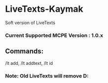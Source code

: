 # LiveTexts-Kaymak

Soft version of LiveTexts

### Current Supported MCPE Version : 1.0.x

## Commands:

/lt add, /lt addtext, /lt id

### Note: Old LiveTexts will remove D:
